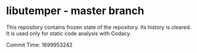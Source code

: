 # libutemper - master branch

This repository contains frozen state of the repository.
Its history is cleared. It is used only for static code
analysis with Codacy.

Commit Time: 1699953242